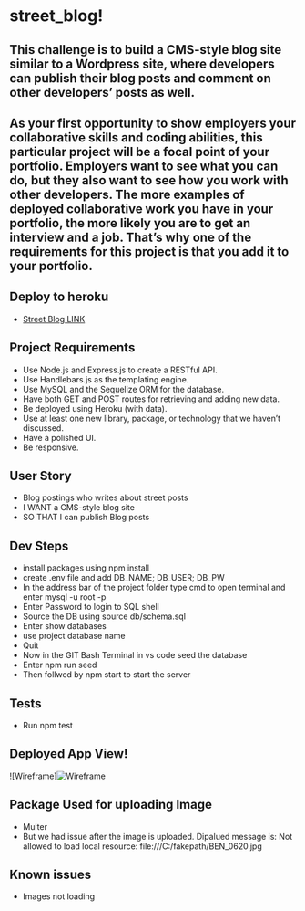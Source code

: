# street_blog!

## This challenge is to build a CMS-style blog site similar to a Wordpress site, where developers can publish their blog posts and comment on other developers’ posts as well. 

## As your first opportunity to show employers your collaborative skills and coding abilities, this particular project will be a focal point of your portfolio. Employers want to see what you can do, but they also want to see how you work with other developers. The more examples of deployed collaborative work you have in your portfolio, the more likely you are to get an interview and a job. That’s why one of the requirements for this project is that you add it to your portfolio.

## Deploy to heroku
* [Street Blog LINK](https://young-fortress-79519.herokuapp.com/)

## Project Requirements
- Use Node.js and Express.js to create a RESTful API.
- Use Handlebars.js as the templating engine.
- Use MySQL and the Sequelize ORM for the database.
- Have both GET and POST routes for retrieving and adding new data.
- Be deployed using Heroku (with data).
- Use at least one new library, package, or technology that we haven’t discussed.
- Have a polished UI.
- Be responsive.

## User Story
- Blog postings who writes about street posts
- I WANT a CMS-style blog site
- SO THAT I can publish Blog posts

## Dev Steps 
- install packages using npm install 
- create .env file and add DB_NAME; DB_USER; DB_PW
- In the address bar of the project folder type cmd to open terminal and enter mysql -u root -p
- Enter Password to login to SQL shell
- Source the DB using source db/schema.sql
- Enter show databases
- use project database name
- Quit 
- Now in the GIT Bash Terminal in vs code seed the database
- Enter npm run seed
- Then follwed by npm start to start the server 

## Tests
- Run npm test

## Deployed App View!


![Wireframe]![Wireframe](https://user-images.githubusercontent.com/26659001/154849810-b2194223-77f0-49f0-a59c-2fe07864ec91.jpg)


## Package Used for uploading Image
- Multer 
- But we had issue after the image is uploaded. Dipalued message is:  Not allowed to load local resource: file:///C:/fakepath/BEN_0620.jpg

## Known issues
- Images not loading 

